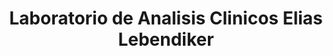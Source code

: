 ---
title: "Laboratorio de Analisis Clinicos Elias Lebendiker"
url: /ciudad-autonoma-de-buenos-aires/laboratorio-de-analisis-clinicos-elias-lebendiker/
shop: Sanitätshaus
---